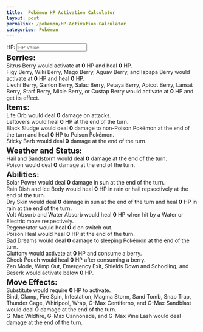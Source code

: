 ```yaml
---
title:  Pokémon HP Activation Calculator
layout: post
permalink: /pokemon/HP-Activation-Calculator
categories: Pokémon
---
```

<style>
span{
  font-weight: bold;
}
p.title {
  font-weight: bold;
  font-size: 20px;
  margin-top: 5px;
  margin-bottom: 0;
}
</style>

<div>
  <label for="hp">HP</label>: <input id="hp" type="number" min="0" placeholder="HP Value">
</div>
<div id="output">
<p class="title">Berries:</p>
Sitrus Berry would activate at <span id="sitrusRange">0</span> HP and heal <span id="sitrusRestore">0</span> HP.<br/>
Figy Berry, Wiki Berry, Mago Berry, Aguav Berry, and Iapapa Berry would activate at <span id="berryRange">0</span> HP and heal <span id="berryRestore">0</span> HP.<br/>
Liechi Berry, Ganlon Berry, Salac Berry, Petaya Berry, Apicot Berry, Lansat Berry, Starf Berry, Micle Berry, or Custap Berry would activate at <span id="effectBerry">0</span> HP and get its effect.<br/>

<p class="title">Items:</p>
Life Orb would deal <span id="lifeOrb">0</span> damage on attacks.<br/>
Leftovers would heal <span id="leftovers">0</span> HP at the end of the turn.<br/>
Black Sludge would deal <span id="blackSludgeDamage">0</span> damage to non-Poison Pokémon at the end of the turn and heal <span id="blackSludgeRestore">0</span> HP to Poison Pokémon.<br/>
Sticky Barb would deal <span id="stickyBarb">0</span> damage at the end of the turn.<br/>

<p class="title">Weather and Status:</p>
Hail and Sandstorm would deal <span id="weather">0</span> damage at the end of the turn.<br/>
Poison would deal <span id="poison">0</span> damage at the end of the turn.<br/>

<p class="title">Abilities:</p>
Solar Power would deal <span id="solarPower">0</span> damage in sun at the end of the turn.<br/>
Rain Dish and Ice Body would heal <span id="weatherHeal">0</span> HP in rain or hail repsectively at the end of the turn.<br/>
Dry Skin would deal <span id="drySkinDamage">0</span> damage in sun at the end of the turn and heal <span id="drySkinRestore">0</span> HP in rain at the end of the turn.<br/>
Volt Absorb and Water Absorb would heal <span id="absorb">0</span> HP when hit by a Water or Electric move respectively.<br/>
Regenerator would heal <span id="regenerator">0</span> d on switch out.<br/>
Poison Heal would heal <span id="poisonHeal">0</span> HP at the end of the turn.<br/>
Bad Dreams would deal <span id="badDreams">0</span> damage to sleeping Pokémon at the end of the turn.<br/>
Gluttony would activate at <span id="gluttony">0</span> HP and consume a berry.<br/>
Cheek Pouch would heal <span id="cheekPouch">0</span> HP after consuming a berry.<br/>
Zen Mode, Wimp Out, Emergency Exit, Shields Down and Schooling, and Beserk would activate below <span id="belowHalf">0</span> HP.<br/>

<p class="title">Move Effects:</p>
Substitute would require <span id="substitute">0</span> HP to activate.<br/>
Bind, Clamp, Fire Spin, Infestation, Magma Storm, Sand Tomb, Snap Trap, Thunder Cage, Whirlpool, Wrap, G-Max Centiferno, and G-Max Sandblast would deal <span id="binding">0</span> damage at the end of the turn.<br/>
G-Max Wildfire, G-Max Cannonade, and G-Max Vine Lash would deal <span id="gmaxEffect"></span> damage at the end of the turn.
</div>

<script>
  // TODO: Handle Rippen doubling berry effects.
  // TODO: Handle Binding Band for binding moves.
  window.onload = function(){
    const hpForm = document.querySelector("#hp");
    const sitrusRangeSpan = document.querySelector("#sitrusRange");
    const sitrusRestoreSpan = document.querySelector("#sitrusRestore");
    const berryRangeSpan = document.querySelector("#berryRange");
    const berryRestoreSpan = document.querySelector("#berryRestore");
    const effectBerrySpan = document.querySelector("#effectBerry");
    const lifeOrbSpan = document.querySelector("#lifeOrb");
    const leftoversSpan = document.querySelector("#leftovers");
    const blackSludgeDamageSpan = document.querySelector("#blackSludgeDamage");
    const blackSludgeRestoreSpan = document.querySelector("#blackSludgeRestore");
    const stickyBarbSpan = document.querySelector("#stickyBarb");
    const weatherSpan = document.querySelector("#weather");
    const poisonSpan = document.querySelector("#poison");
    const solarPowerSpan = document.querySelector("#solarPower");
    const weatherHealSpan = document.querySelector("#weatherHeal");
    const drySkinDamageSpan = document.querySelector("#drySkinDamage");
    const drySkinRestoreSpan = document.querySelector("#drySkinRestore");
    const absorbSpan = document.querySelector("#absorb");
    const regeneratorSpan = document.querySelector("#regenerator");
    const poisonHealSpan = document.querySelector("#poisonHeal");
    const badDreamsSpan = document.querySelector("#badDreams");
    const gluttonySpan = document.querySelector("#gluttony");
    const cheekPouchSpan = document.querySelector("#cheekPouch");
    const belowHalfSpan = document.querySelector("#belowHalf");
    const substituteSpan = document.querySelector("#substitute");
    const bindingSpan = document.querySelector("#binding");
    const gmaxEffectSpan = document.querySelector("#gmaxEffect");

    hpForm.onchange = function(){
      let hpValue = hpForm.value;
      if(hpValue < 0 || isNaN(hpValue)) {
        hpForm.value = 0;
        return;
      }
      hpValue = Math.floor(hpValue)
      if(hpValue != hpForm.value){
        hpForm.value = hpValue;
      }
      let lowestValue = (value) => value != 0 ? Math.max(1, Math.floor(value)) : 0;

      // Do common calcs ahead of time since there are many repeated ones.
      let halfValue = lowestValue(hpValue / 2);
      let thirdValue = lowestValue(hpValue / 3);
      let quarterValue = lowestValue(hpValue / 4);
      let eightValue = lowestValue(hpValue / 8);
      let sixteenthValue = lowestValue(hpValue / 16);

      // Handle Berries
      berryRangeSpan.innerHTML = quarterValue;
      berryRestoreSpan.innerHTML = thirdValue;
      sitrusRangeSpan.innerHTML = halfValue;
      sitrusRestoreSpan.innerHTML = quarterValue;
      effectBerrySpan.innerHTML = halfValue;

      // Handle Items
      lifeOrbSpan.innerHTML = lowestValue(hpValue / 10);
      leftoversSpan.innerHTML = sixteenthValue;
      blackSludgeDamageSpan.innerHTML = eightValue;
      blackSludgeRestoreSpan.innerHTML = sixteenthValue;
      stickyBarbSpan.innerHTML = eightValue;

      // Handle Weather and Poison
      weatherSpan.innerHTML = sixteenthValue;
      poisonSpan.innerHTML = eightValue;

      // Handle Abilities
      solarPowerSpan.innerHTML =  eightValue;
      weatherHealSpan.innerHTML = sixteenthValue;
      drySkinDamageSpan.innerHTML = eightValue;
      drySkinRestoreSpan.innerHTML = eightValue;
      absorbSpan.innerHTML = quarterValue;
      regeneratorSpan.innerHTML = thirdValue;
      poisonHealSpan.innerHTML = eightValue;
      badDreamsSpan.innerHTML = eightValue;
      gluttonySpan.innerHTML = halfValue;
      cheekPouchSpan.innerHTML = thirdValue;
      belowHalf.innerHTML = halfValue;

      // Handle Move Effects
      substituteSpan.innerHTML = quarterValue;
      bindingSpan.innerHTML = eightValue;
      gmaxEffectSpan.innerHTML = lowestValue(hpValue / 6);
    };
  };
</script>
